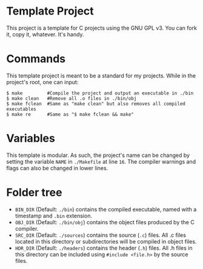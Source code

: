 # Template Project

This project is a template for C projects using the GNU GPL v3. You can fork it, copy it, whatever. It's handy.

# Commands

This template project is meant to be a standard for my projects. While in the project's root, one can input:

    $ make         #Compile the project and output an executable in ./bin
    $ make clean   #Remove all .o files in ./bin/obj
    $ make fclean  #Same as "make clean" but also removes all compiled executables
    $ make re      #Same as "$ make fclean && make"

# Variables

This template is modular. As such, the project's name can be changed by setting the variable `NAME` in `./Makefile` at line `16`. The compiler warnings and flags can also be changed in lower lines.

# Folder tree

- `BIN_DIR` (Default: `./bin`) contains the compiled executable, named with a timestamp and `.bin` extension.
- `OBJ_DIR` (Default: `./bin/obj`) contains the object files produced by the C compiler.
- `SRC_DIR` (Default: `./sources`) contains the source (`.c`) files. All .c files located in this directory or subdirectories will be compiled in object files.
- `HDR_DIR` (Default: `./headers`) contains the header (`.h`) files. All .h files in this directory can be included using `#include <file.h>` by the source files.
